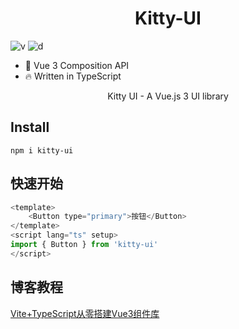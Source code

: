 <h1 align="center">
    Kitty-UI
</h1>

![v](https://img.shields.io/npm/v/kitty-ui)
![d](https://img.shields.io/npm/dt/kitty-ui)



* 💪 Vue 3 Composition API
* 🔥 Written in TypeScript

<p align="center">Kitty UI - A Vue.js 3 UI library</p>

## Install
```
npm i kitty-ui
```

## 快速开始

```js
<template>
    <Button type="primary">按钮</Button>
</template>
<script lang="ts" setup>
import { Button } from 'kitty-ui'
</script>
```

## 博客教程

[Vite+TypeScript从零搭建Vue3组件库](https://juejin.cn/column/7118932817119019015)